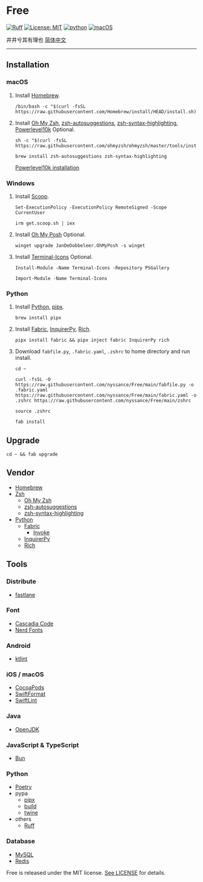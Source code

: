 # Free

[![Ruff](https://img.shields.io/endpoint?url=https://raw.githubusercontent.com/astral-sh/ruff/main/assets/badge/v2.json)](https://github.com/astral-sh/ruff)
[![License: MIT](https://img.shields.io/badge/license-MIT-green)](https://opensource.org/licenses/MIT)
[![python](https://img.shields.io/badge/python-3.13-blue)](https://www.python.org)
[![macOS](https://img.shields.io/badge/macOS-15-blue)](https://www.apple.com/macos/macos-sequoia/)

井井兮其有理也 [简体中文](https://github.com/nyssance/Free/blob/main/README-zh_CN.md)

---

## Installation

### macOS

1. Install [Homebrew].

    ```shell
    /bin/bash -c "$(curl -fsSL https://raw.githubusercontent.com/Homebrew/install/HEAD/install.sh)"
    ```

2. Install [Oh My Zsh], [zsh-autosuggestions], [zsh-syntax-highlighting], [Powerlevel10k] Optional.

    ```shell
    sh -c "$(curl -fsSL https://raw.githubusercontent.com/ohmyzsh/ohmyzsh/master/tools/install.sh)"
    ```

    ```shell
    brew install zsh-autosuggestions zsh-syntax-highlighting
    ```

    [Powerlevel10k installation](https://github.com/romkatv/powerlevel10k?tab=readme-ov-file#installation)

### Windows

1. Install [Scoop].

    ```shell
    Set-ExecutionPolicy -ExecutionPolicy RemoteSigned -Scope CurrentUser
    ```

    ```shell
    irm get.scoop.sh | iex

2. Install [Oh My Posh] Optional.

    ```shell
    winget upgrade JanDeDobbeleer.OhMyPosh -s winget
    ```

3. Install [Terminal-Icons] Optional.

    ```shell
    Install-Module -Name Terminal-Icons -Repository PSGallery
    ```

    ```shell
    Import-Module -Name Terminal-Icons
    ```

### Python

1. Install [Python], [pipx].

    ```shell
    brew install pipx
    ```

2. Install [Fabric], [InquirerPy], [Rich].

    ```shell
    pipx install fabric && pipx inject fabric InquirerPy rich
    ```

3. Download `fabfile.py`, `.fabric.yaml`, `.zshrc` to home directory and run install.

    ```shell
    cd ~
    ```

    ```shell
    curl -fsSL -O https://raw.githubusercontent.com/nyssance/Free/main/fabfile.py -o .fabric.yaml https://raw.githubusercontent.com/nyssance/Free/main/fabric.yaml -o .zshrc https://raw.githubusercontent.com/nyssance/Free/main/zshrc
    ```

    ```shell
    source .zshrc
    ```

    ```shell
    fab install
    ```

## Upgrade

```shell
cd ~ && fab upgrade
```

## Vendor

- [Homebrew]
- [Zsh](https://www.zsh.org)
  - [Oh My Zsh]
  - [zsh-autosuggestions]
  - [zsh-syntax-highlighting]
- [Python]
  - [Fabric]
    - [Invoke](https://www.pyinvoke.org)
  - [InquirerPy]
  - [Rich]

## Tools

### Distribute

- [fastlane](https://fastlane.tools)

### Font

- [Cascadia Code](https://github.com/microsoft/cascadia-code)
- [Nerd Fonts](https://www.nerdfonts.com)

### Android

- [ktlint](https://github.com/pinterest/ktlint)

### iOS / macOS

- [CocoaPods](https://cocoapods.org)
- [SwiftFormat](https://github.com/nicklockwood/SwiftFormat)
- [SwiftLint](https://github.com/realm/SwiftLint)

### Java

- [OpenJDK](https://openjdk.java.net)

### JavaScript & TypeScript

- [Bun](https://bun.sh)

### Python

- [Poetry](https://python-poetry.org)
- pypa
  - [pipx]
  - [build](https://github.com/pypa/build)
  - [twine](https://github.com/pypa/twine)
- others
  - [Ruff](https://github.com/astral-sh/ruff)

### Database

- [MySQL](https://www.mysql.com)
- [Redis](https://redis.io)

Free is released under the MIT license. [See LICENSE](https://github.com/nyssance/Free/blob/main/LICENSE) for details.

[HomeBrew]: https://brew.sh/index_zh-cn
[Oh My Zsh]: https://ohmyz.sh
[zsh-autosuggestions]: https://github.com/zsh-users/zsh-autosuggestions
[zsh-syntax-highlighting]: https://github.com/zsh-users/zsh-syntax-highlighting
[Powerlevel10k]: https://github.com/romkatv/powerlevel10k

[Scoop]: https://scoop.sh
[Oh My Posh]: https://ohmyposh.dev
[Terminal-Icons]: https://github.com/devblackops/Terminal-Icons

[Python]: https://www.python.org
[pipx]: https://pipx.pypa.io
[Fabric]: https://www.fabfile.org
[InquirerPy]: https://github.com/kazhala/InquirerPy
[Rich]: https://github.com/Textualize/rich
